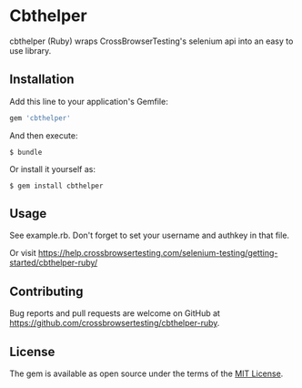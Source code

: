 # Cbthelper


cbthelper (Ruby) wraps CrossBrowserTesting's selenium api into an easy to use library.

## Installation

Add this line to your application's Gemfile:

```ruby
gem 'cbthelper'
```

And then execute:

    $ bundle

Or install it yourself as:

    $ gem install cbthelper

## Usage

See example.rb. Don't forget to set your username and authkey in that file.

Or visit https://help.crossbrowsertesting.com/selenium-testing/getting-started/cbthelper-ruby/

## Contributing

Bug reports and pull requests are welcome on GitHub at https://github.com/crossbrowsertesting/cbthelper-ruby.

## License

The gem is available as open source under the terms of the [MIT License](https://opensource.org/licenses/MIT).
